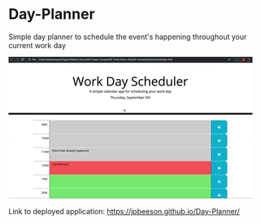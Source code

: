# Day-Planner
Simple day planner to schedule the event's happening throughout your current work day

![](docs/assets/05-third-party-apis-homework-demo.gif)

Link to deployed application: https://jpbeeson.github.io/Day-Planner/
